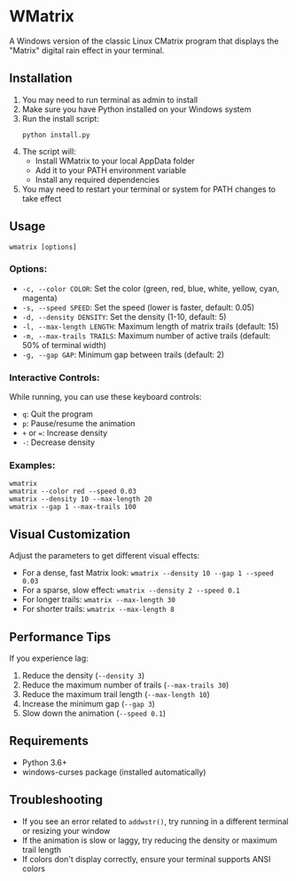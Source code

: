 # WMatrix

A Windows version of the classic Linux CMatrix program that displays the "Matrix" digital rain effect in your terminal.

## Installation

1. You may need to run terminal as admin to install
2. Make sure you have Python installed on your Windows system
3. Run the install script:
   ```
   python install.py
   ```
4. The script will:
   - Install WMatrix to your local AppData folder
   - Add it to your PATH environment variable
   - Install any required dependencies
5. You may need to restart your terminal or system for PATH changes to take effect

## Usage

```
wmatrix [options]
```

### Options:

- `-c, --color COLOR`: Set the color (green, red, blue, white, yellow, cyan, magenta)
- `-s, --speed SPEED`: Set the speed (lower is faster, default: 0.05)
- `-d, --density DENSITY`: Set the density (1-10, default: 5)
- `-l, --max-length LENGTH`: Maximum length of matrix trails (default: 15)
- `-m, --max-trails TRAILS`: Maximum number of active trails (default: 50% of terminal width)
- `-g, --gap GAP`: Minimum gap between trails (default: 2)

### Interactive Controls:

While running, you can use these keyboard controls:
- `q`: Quit the program
- `p`: Pause/resume the animation
- `+` or `=`: Increase density
- `-`: Decrease density

### Examples:

```
wmatrix
wmatrix --color red --speed 0.03
wmatrix --density 10 --max-length 20
wmatrix --gap 1 --max-trails 100
```

## Visual Customization

Adjust the parameters to get different visual effects:

- For a dense, fast Matrix look: `wmatrix --density 10 --gap 1 --speed 0.03`
- For a sparse, slow effect: `wmatrix --density 2 --speed 0.1`
- For longer trails: `wmatrix --max-length 30`
- For shorter trails: `wmatrix --max-length 8`

## Performance Tips

If you experience lag:
1. Reduce the density (`--density 3`)
2. Reduce the maximum number of trails (`--max-trails 30`)
3. Reduce the maximum trail length (`--max-length 10`)
4. Increase the minimum gap (`--gap 3`)
5. Slow down the animation (`--speed 0.1`)

## Requirements

- Python 3.6+
- windows-curses package (installed automatically)

## Troubleshooting

- If you see an error related to `addwstr()`, try running in a different terminal or resizing your window
- If the animation is slow or laggy, try reducing the density or maximum trail length
- If colors don't display correctly, ensure your terminal supports ANSI colors